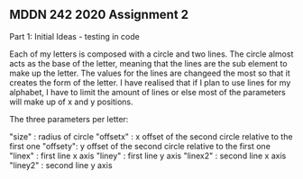 ## MDDN 242 2020 Assignment 2

Part 1: Initial Ideas - testing in code

Each of my letters is composed with a circle and two lines. The circle almost acts as the base of the letter, meaning that the lines are the sub element to make up the letter. The values for the lines are changeed the most so that it creates the form of the letter. I have realised that if I plan to use lines for my alphabet, I have to limit the amount of lines or else most of the parameters will make up of x and y positions. 

The three parameters per letter:

  "size" : radius of circle
  "offsetx" : x offset of the second circle relative to the first one
  "offsety": y offset of the second circle relative to the first one
  "linex" : first line x axis
  "liney" : first line y axis
  "linex2" : second line x axis
  "liney2" : second line y axis
